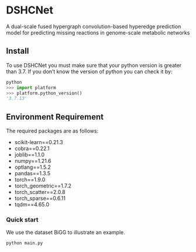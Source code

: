 # DSHCNet
A dual-scale fused hypergraph convolution-based hyperedge prediction model for predicting missing reactions in genome-scale metabolic networks
## Install
To use DSHCNet you must make sure that your python version is greater than 3.7. If you don’t know the version of python you can check it by:
```python
python
>>> import platform
>>> platform.python_version()
'3.7.13'
```
## Environment Requirement
The required packages are as follows:
- scikit-learn==0.21.3
- cobra==0.22.1
- joblib==1.1.0
- numpy==1.21.6
- optlang==1.5.2
- pandas==1.3.5
- torch==1.9.0
- torch_geometric==1.7.2
- torch_scatter==2.0.8
- torch_sparse==0.6.11
- tqdm==4.65.0

### Quick start
We use the dataset BiGG to illustrate an example. 

```bash
python main.py
```

